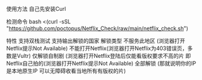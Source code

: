 使用方法
自己先安装Curl

检测命令 bash <(curl -sSL "https://github.com/poctopus/Netflix_Check/raw/main/netflix_check.sh")

特性
支持双栈测试
支持输出解锁的国家
解锁类型
不服务此地区 (浏览器打开Netflix提示Not Available)
不能打开Netflix(浏览器打开Netflix为403错误页，多数是Vultr)
仅解锁自制剧 (浏览器打开Netflix登陆后仅能看版权要求不高的片 即Netflix自己拍的(浏览器打开Netflix提示Not Available)
全部解锁 (那就说明你的IP是本地原生IP 可以无障碍收看当地所有有版权的片)
